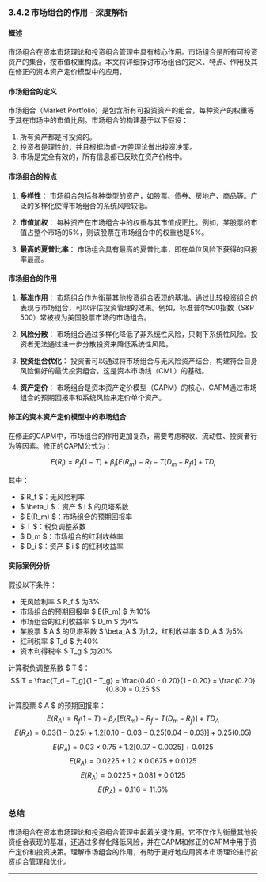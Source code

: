 ### 3.4.2 市场组合的作用 - 深度解析

#### 概述

市场组合在资本市场理论和投资组合管理中具有核心作用。市场组合是所有可投资资产的集合，按市值权重构成。本文将详细探讨市场组合的定义、特点、作用及其在修正的资本资产定价模型中的应用。

#### 市场组合的定义

市场组合（Market Portfolio）是包含所有可投资资产的组合，每种资产的权重等于其在市场中的市值比例。市场组合的构建基于以下假设：
1. 所有资产都是可投资的。
2. 投资者是理性的，并且根据均值-方差理论做出投资决策。
3. 市场是完全有效的，所有信息都已反映在资产价格中。

#### 市场组合的特点

1. **多样性**：
   市场组合包括各种类型的资产，如股票、债券、房地产、商品等。广泛的多样化使得市场组合的系统风险较低。

2. **市值加权**：
   每种资产在市场组合中的权重与其市值成正比。例如，某股票的市值占整个市场的5%，则该股票在市场组合中的权重也是5%。

3. **最高的夏普比率**：
   市场组合具有最高的夏普比率，即在单位风险下获得的回报率最高。

#### 市场组合的作用

1. **基准作用**：
   市场组合作为衡量其他投资组合表现的基准。通过比较投资组合的表现与市场组合，可以评估投资管理的效果。例如，标准普尔500指数（S&P 500）常被视为美国股票市场的市场组合。

2. **风险分散**：
   市场组合通过多样化降低了非系统性风险，只剩下系统性风险。投资者无法通过进一步分散投资来降低系统性风险。

3. **投资组合优化**：
   投资者可以通过将市场组合与无风险资产结合，构建符合自身风险偏好的最优投资组合。这是资本市场线（CML）的基础。

4. **资产定价**：
   市场组合是资本资产定价模型（CAPM）的核心，CAPM通过市场组合的预期回报率和系统风险来定价单个资产。

#### 修正的资本资产定价模型中的市场组合

在修正的CAPM中，市场组合的作用更加复杂，需要考虑税收、流动性、投资者行为等因素。修正的CAPM公式为：

$$ E(R_i) = R_f (1 - T) + \beta_i [E(R_m) - R_f - T(D_m - R_f)] + TD_i $$

其中：
- $ R_f $：无风险利率
- $ \beta_i $：资产 $ i $ 的贝塔系数
- $ E(R_m) $：市场组合的预期回报率
- $ T $：税负调整系数
- $ D_m $：市场组合的红利收益率
- $ D_i $：资产 $ i $ 的红利收益率

#### 实际案例分析

假设以下条件：
- 无风险利率 $ R_f $ 为3%
- 市场组合的预期回报率 $ E(R_m) $ 为10%
- 市场组合的红利收益率 $ D_m $ 为4%
- 某股票 $ A $ 的贝塔系数 $ \beta_A $ 为1.2，红利收益率 $ D_A $ 为5%
- 红利税率 $ T_d $ 为40%
- 资本利得税率 $ T_g $ 为20%

计算税负调整系数 $ T $：
$$ T = \frac{T_d - T_g}{1 - T_g} = \frac{0.40 - 0.20}{1 - 0.20} = \frac{0.20}{0.80} = 0.25 $$

计算股票 $ A $ 的预期回报率：
$$ E(R_A) = R_f (1 - T) + \beta_A [E(R_m) - R_f - T(D_m - R_f)] + TD_A $$
$$ E(R_A) = 0.03(1 - 0.25) + 1.2[0.10 - 0.03 - 0.25(0.04 - 0.03)] + 0.25(0.05) $$
$$ E(R_A) = 0.03 \times 0.75 + 1.2[0.07 - 0.0025] + 0.0125 $$
$$ E(R_A) = 0.0225 + 1.2 \times 0.0675 + 0.0125 $$
$$ E(R_A) = 0.0225 + 0.081 + 0.0125 $$
$$ E(R_A) = 0.116 = 11.6\% $$

### 总结

市场组合在资本市场理论和投资组合管理中起着关键作用。它不仅作为衡量其他投资组合表现的基准，还通过多样化降低风险，并在CAPM和修正的CAPM中用于资产定价和投资决策。理解市场组合的作用，有助于更好地应用资本市场理论进行投资组合管理和优化。

---

